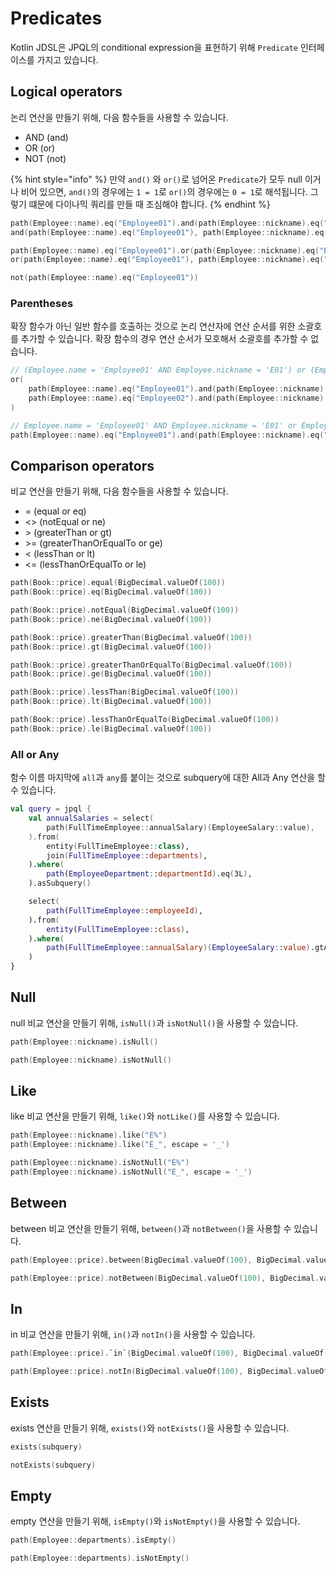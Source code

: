 # Predicates

Kotlin JDSL은 JPQL의 conditional expression을 표현하기 위해 `Predicate` 인터페이스를 가지고 있습니다.

## Logical operators

논리 연산을 만들기 위해, 다음 함수들을 사용할 수 있습니다.

* AND (and)
* OR (or)
* NOT (not)

{% hint style="info" %}
만약 `and()` 와 `or()`로 넘어온 `Predicate`가 모두 null 이거나 비어 있으면, `and()`의 경우에는 `1 = 1`로 `or()`의 경우에는 `0 = 1`로 해석됩니다.
그렇기 떄문에 다이나믹 쿼리를 만들 때 조심해야 합니다.
{% endhint %}

```kotlin
path(Employee::name).eq("Employee01").and(path(Employee::nickname).eq("E01"))
and(path(Employee::name).eq("Employee01"), path(Employee::nickname).eq("E01"))

path(Employee::name).eq("Employee01").or(path(Employee::nickname).eq("E01"))
or(path(Employee::name).eq("Employee01"), path(Employee::nickname).eq("E01"))

not(path(Employee::name).eq("Employee01"))
```

### Parentheses

확장 함수가 아닌 일반 함수를 호출하는 것으로 논리 연산자에 연산 순서를 위한 소괄호를 추가할 수 있습니다.
확장 함수의 경우 연산 순서가 모호해서 소괄호를 추가할 수 없습니다.

```kotlin
// (Employee.name = 'Employee01' AND Employee.nickname = 'E01') or (Employee.name = 'Employee02' AND Employee.nickname = 'E02')
or(
    path(Employee::name).eq("Employee01").and(path(Employee::nickname).eq("E01")),
    path(Employee::name).eq("Employee02").and(path(Employee::nickname).eq("E02")),
)

// Employee.name = 'Employee01' AND Employee.nickname = 'E01' or Employee.name = 'Employee02' AND Employee.nickname = 'E02'
path(Employee::name).eq("Employee01").and(path(Employee::nickname).eq("E01")).or(path(Employee::name).eq("Employee02").and(path(Employee::nickname).eq("E02")))
```

## Comparison operators

비교 연산을 만들기 위해, 다음 함수들을 사용할 수 있습니다.

* \= (equal or eq)
* <> (notEqual or ne)
* \> (greaterThan or gt)
* \>= (greaterThanOrEqualTo or ge)
* < (lessThan or lt)
* <= (lessThanOrEqualTo or le)

```kotlin
path(Book::price).equal(BigDecimal.valueOf(100))
path(Book::price).eq(BigDecimal.valueOf(100))

path(Book::price).notEqual(BigDecimal.valueOf(100))
path(Book::price).ne(BigDecimal.valueOf(100))

path(Book::price).greaterThan(BigDecimal.valueOf(100))
path(Book::price).gt(BigDecimal.valueOf(100))

path(Book::price).greaterThanOrEqualTo(BigDecimal.valueOf(100))
path(Book::price).ge(BigDecimal.valueOf(100))

path(Book::price).lessThan(BigDecimal.valueOf(100))
path(Book::price).lt(BigDecimal.valueOf(100))

path(Book::price).lessThanOrEqualTo(BigDecimal.valueOf(100))
path(Book::price).le(BigDecimal.valueOf(100))
```

### All or Any

함수 이름 마지막에 `all`과 `any`를 붙이는 것으로 subquery에 대한 All과 Any 연산을 할 수 있습니다.

```kotlin
val query = jpql {
    val annualSalaries = select(
        path(FullTimeEmployee::annualSalary)(EmployeeSalary::value),
    ).from(
        entity(FullTimeEmployee::class),
        join(FullTimeEmployee::departments),
    ).where(
        path(EmployeeDepartment::departmentId).eq(3L),
    ).asSubquery()

    select(
        path(FullTimeEmployee::employeeId),
    ).from(
        entity(FullTimeEmployee::class),
    ).where(
        path(FullTimeEmployee::annualSalary)(EmployeeSalary::value).gtAll(annualSalaries),
    )
}
```

## Null

null 비교 연산을 만들기 위해, `isNull()`과 `isNotNull()`을 사용할 수 있습니다.

```kotlin
path(Employee::nickname).isNull()

path(Employee::nickname).isNotNull()
```

## Like

like 비교 연산을 만들기 위해, `like()`와 `notLike()`를 사용할 수 있습니다.

```kotlin
path(Employee::nickname).like("E%")
path(Employee::nickname).like("E_", escape = '_')

path(Employee::nickname).isNotNull("E%")
path(Employee::nickname).isNotNull("E_", escape = '_')
```

## Between

between 비교 연산을 만들기 위해, `between()`과 `notBetween()`을 사용할 수 있습니다.

```kotlin
path(Employee::price).between(BigDecimal.valueOf(100), BigDecimal.valueOf(200))

path(Employee::price).notBetween(BigDecimal.valueOf(100), BigDecimal.valueOf(200))
```

## In

in 비교 연산을 만들기 위해, `in()`과 `notIn()`을 사용할 수 있습니다.

```kotlin
path(Employee::price).`in`(BigDecimal.valueOf(100), BigDecimal.valueOf(200))

path(Employee::price).notIn(BigDecimal.valueOf(100), BigDecimal.valueOf(200))
```

## Exists

exists 연산을 만들기 위해, `exists()`와 `notExists()`을 사용할 수 있습니다.

```kotlin
exists(subquery)

notExists(subquery)
```

## Empty

empty 연산을 만들기 위해, `isEmpty()`와 `isNotEmpty()`을 사용할 수 있습니다.

```kotlin
path(Employee::departments).isEmpty()

path(Employee::departments).isNotEmpty()
```
